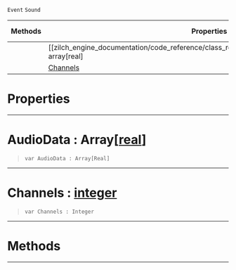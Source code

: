  `Event` `Sound`



|Methods|Properties|Base Classes|Derived Classes|
|---|---|---|---|
| |[[zilch_engine_documentation/code_reference/class_reference/audiofloatdataevent/#audiodata-array[real] | AudioData]]|[event](https://github.com/ZilchEngine/ZilchDocs/blob/master/code_reference/class_reference/event.markdown)| |
| |[ Channels](https://github.com/ZilchEngine/ZilchDocs/blob/master/code_reference/class_reference/audiofloatdataevent.markdown#channels-zilch-engine-doc)| | |


 #  Properties


---  
 #  AudioData : Array[[real](https://github.com/ZilchEngine/ZilchDocs/blob/master/code_reference/nada_base_types/real.markdown)]

> 
> ``` lang=cpp, name=Nada
> var AudioData : Array[Real]


---  
 #  Channels : [integer](https://github.com/ZilchEngine/ZilchDocs/blob/master/code_reference/nada_base_types/integer.markdown)

> 
> ``` lang=cpp, name=Nada
> var Channels : Integer


---  
 #  Methods


---  
 

 